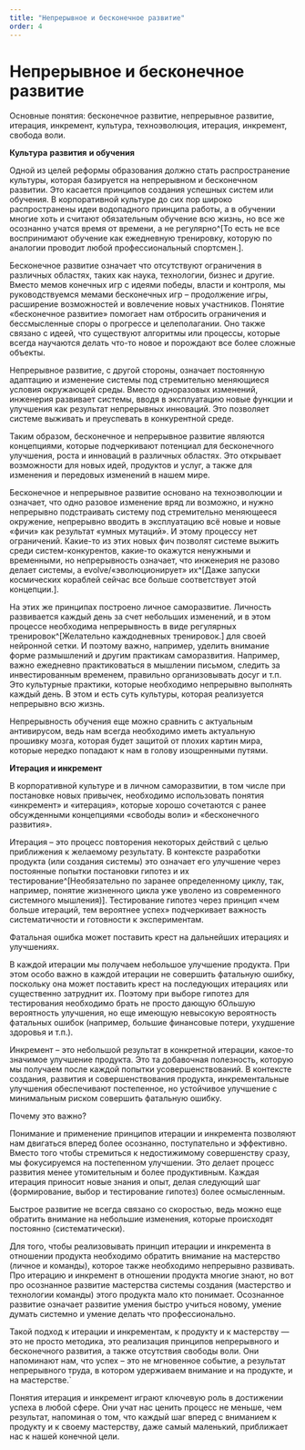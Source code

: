 ```yaml
---
title: "Непрерывное и бесконечное развитие"
order: 4
---
```


# Непрерывное и бесконечное развитие

Основные понятия: бесконечное развитие, непрерывное развитие, итерация, инкремент, культура, техноэволюция, итерация, инкремент, свобода воли.

**Культура** **развития** **и обучения**

Одной из целей реформы образования должно стать распространение культуры, которая базируется на непрерывном и бесконечном развитии. Это касается принципов создания успешных систем или обучения. В корпоративной культуре до сих пор широко распространены идеи водопадного принципа работы, а в обучении многие хоть и считают обязательным обучение всю жизнь, но все же осознанно учатся время от времени, а не регулярно^[То есть не все воспринимают обучение как ежедневную тренировку, которую по аналогии проводит любой профессиональный спортсмен.].

Бесконечное развитие означает что отсутствуют ограничения в различных областях, таких как наука, технологии, бизнес и другие. Вместо мемов конечных игр с идеями победы, власти и контроля, мы руководствуемся мемами бесконечных игр – продолжение игры, расширение возможностей и вовлечение новых участников. Понятие «бесконечное развитие» помогает нам отбросить ограничения и бессмысленные споры о прогрессе и целеполагании. Оно также связано с идеей, что существуют алгоритмы или процессы, которые всегда научаются делать что-то новое и порождают все более сложные объекты.

Непрерывное развитие, с другой стороны, означает постоянную адаптацию и изменение системы под стремительно меняющиеся условия окружающей среды. Вместо одноразовых изменений, инженерия развивает системы, вводя в эксплуатацию новые функции и улучшения как результат непрерывных инноваций. Это позволяет системе выживать и преуспевать в конкурентной среде.

Таким образом, бесконечное и непрерывное развитие являются концепциями, которые подчеркивают потенциал для бесконечного улучшения, роста и инноваций в различных областях. Это открывает возможности для новых идей, продуктов и услуг, а также для изменения и передовых изменений в нашем мире.

Бесконечное и непрерывное развитие основано на техноэволюции и означает, что одно разовое изменение вряд ли возможно, и нужно непрерывно подстраивать систему под стремительно меняющееся окружение, непрерывно вводить в эксплуатацию всё новые и новые «фичи» как результат «умных мутаций». И этому процессу нет ограничений. Какие-то из этих новых фич позволят системе выжить среди систем-конкурентов, какие-то окажутся ненужными и временными, но непрерывность означает, что инженерия не разово делает системы, а evolve/«эволюционирует» их^[Даже запуски космических кораблей сейчас все больше соответствует этой концепции.].

На этих же принципах построено личное саморазвитие. Личность развивается каждый день за счет небольших изменений, и в этом процессе необходима непрерывность в виде регулярных тренировок^[Желательно каждодневных тренировок.] для своей нейронной сетки. И поэтому важно, например, уделить внимание форме размышлений и другим практикам саморазвития. Например, важно ежедневно практиковаться в мышлении письмом, следить за инвестированным временем, правильно организовывать досуг и т.п. Это культурные практики, которые необходимо непрерывно выполнять каждый день. В этом и есть суть культуры, которая реализуется непрерывно всю жизнь.

Непрерывность обучения еще можно сравнить с актуальным антивирусом, ведь нам всегда необходимо иметь актуальную прошивку мозга, которая будет защитой от плохих картин мира, которые нередко попадают к нам в голову изощренными путями.

**Итерация и инкремент**

В корпоративной культуре и в личном саморазвитии, в том числе при постановке новых привычек, необходимо использовать понятия «инкремент» и «итерация», которые хорошо сочетаются с ранее обсужденными концепциями «свободы воли» и «бесконечного развития».

Итерация – это процесс повторения некоторых действий с целью приближения к желаемому результату. В контексте разработки продукта (или создания системы) это означает его улучшение через постоянные попытки постановки гипотез и их тестирование^[Необязательно по заранее определенному циклу, так, например, понятие жизненного цикла уже уволено из современного системного мышления)]. Тестирование гипотез через принцип «чем больше итераций, тем вероятнее успех» подчеркивает важность систематичности и готовности к экспериментам.

Фатальная ошибка может поставить крест на дальнейших итерациях и улучшениях.

В каждой итерации мы получаем небольшое улучшение продукта. При этом особо важно в каждой итерации не совершить фатальную ошибку, поскольку она может поставить крест на последующих итерациях или существенно затруднит их. Поэтому при выборе гипотез для тестирования необходимо брать не просто дающую бОльшую вероятность улучшения, но еще имеющую невысокую вероятность фатальных ошибок (например, большие финансовые потери, ухудшение здоровья и т.п.).

Инкремент – это небольшой результат в конкретной итерации, какое-то значимое улучшение продукта. Это та добавочная полезность, которую мы получаем после каждой попытки усовершенствований. В контексте создания, развития и совершенствования продукта, инкрементальные улучшения обеспечивают постепенное, но устойчивое улучшение с минимальным риском совершить фатальную ошибку.

Почему это важно?

Понимание и применение принципов итерации и инкремента позволяют нам двигаться вперед более осознанно, поступательно и эффективно. Вместо того чтобы стремиться к недостижимому совершенству сразу, мы фокусируемся на постепенном улучшении. Это делает процесс развития менее утомительным и более продуктивным. Каждая итерация приносит новые знания и опыт, делая следующий шаг (формирование, выбор и тестирование гипотез) более осмысленным.

Быстрое развитие не всегда связано со скоростью, ведь можно еще обратить внимание на небольшие изменения, которые происходят постоянно (систематически).

Для того, чтобы реализовывать принцип итерации и инкремента в отношении продукта необходимо обратить внимание на мастерство (личное и команды), которое также необходимо непрерывно развивать. Про итерацию и инкремент в отношении продукта многие знают, но вот про осознанное развитие мастерства системы создания (мастерство и технологии команды) этого продукта мало кто понимает. Осознанное развитие означает развитие умения быстро учиться новому, умение думать системно и умение делать что профессионально.

Такой подход к итерации и инкрементам, к продукту и к мастерству — это не просто методика, это реализация принципов непрерывного и бесконечного развития, а также отсутствия свободы воли. Они напоминают нам, что успех – это не мгновенное событие, а результат непрерывного труда, в котором удерживаем внимание и на продукте, и на мастерстве.`

Понятия итерация и инкремент играют ключевую роль в достижении успеха в любой сфере. Они учат нас ценить процесс не меньше, чем результат, напоминая о том, что каждый шаг вперед с вниманием к продукту и к своему мастерству, даже самый маленький, приближает нас к нашей конечной цели.